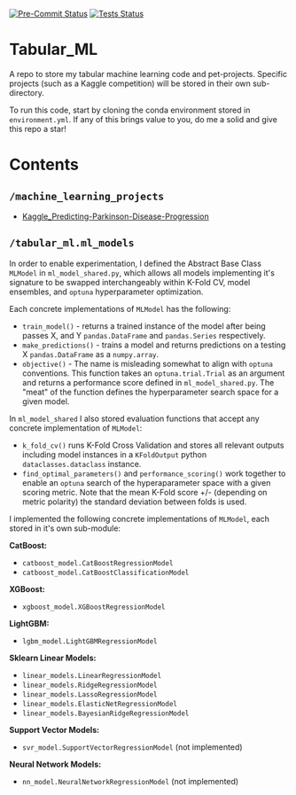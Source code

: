 [![Pre-Commit Status](https://github.com/xaviernogueira/Tabular_ML/actions/workflows/pre-commit.yml/badge.svg)](https://github.com/xaviernogueira/Tabular_ML/actions/workflows/pre-commit.yml)
[![Tests Status](https://github.com/xaviernogueira/Tabular_ML/actions/workflows/tests.yml/badge.svg)](https://github.com/xaviernogueira/Tabular_ML/actions/workflows/tests.yml)

# Tabular_ML

A repo to store my tabular machine learning code and pet-projects. Specific projects (such as a Kaggle competition) will be stored in their own sub-directory.

To run this code, start by cloning the conda environment stored in `environment.yml`. If any of this brings value to you, do me a solid and give this repo a star!

# Contents
## `/machine_learning_projects`
* [Kaggle_Predicting-Parkinson-Disease-Progression](https://github.com/xaviernogueira/Tabular_ML/tree/main/machine_learning_projects/Kaggle_Predicting-Parkinson-Disease-Progression)

## `/tabular_ml.ml_models`
In order to enable experimentation, I defined  the Abstract Base Class `MLModel` in `ml_model_shared.py`, which allows all models implementing it's signature to be swapped interchangeably within K-Fold CV, model ensembles, and `optuna` hyperparameter optimization.

Each concrete implementations of `MLModel` has the following:
* `train_model()` - returns a trained instance of the model after being passes X, and Y `pandas.DataFrame` and `pandas.Series` respectively.
* `make_predictions()` - trains a model and returns predictions on a testing X `pandas.DataFrame` as a `numpy.array`.
* `objective()` - The name is misleading somewhat to align with `optuna` conventions. This function takes an `optuna.trial.Trial` as an argument and returns a performance score defined in `ml_model_shared.py`. The "meat" of the function defines the hyperparameter search space for a given model.

In `ml_model_shared` I also stored evaluation functions that accept any concrete implementation of `MLModel`:
* `k_fold_cv()` runs K-Fold Cross Validation and stores all relevant outputs including model instances in a `KFoldOutput` python `dataclasses.dataclass` instance.
* `find_optimal_parameters()` and `performance_scoring()` work together to enable an `optuna` search of the hyperaparameter space with a given scoring metric. Note that the mean K-Fold score +/- (depending on metric polarity) the standard deviation between folds is used.

I implemented the following concrete implementations of `MLModel`, each stored in it's own sub-module:

**CatBoost:**
* `catboost_model.CatBoostRegressionModel`
* `catboost_model.CatBoostClassificationModel`

**XGBoost:**
* `xgboost_model.XGBoostRegressionModel`

**LightGBM:**
* `lgbm_model.LightGBMRegressionModel`

**Sklearn Linear Models:**
* `linear_models.LinearRegressionModel`
* `linear_models.RidgeRegressionModel`
* `linear_models.LassoRegressionModel`
* `linear_models.ElasticNetRegressionModel`
* `linear_models.BayesianRidgeRegressionModel`

**Support Vector Models:**
* `svr_model.SupportVectorRegressionModel` (not implemented)

**Neural Network Models:**
* `nn_model.NeuralNetworkRegressionModel` (not implemented)

